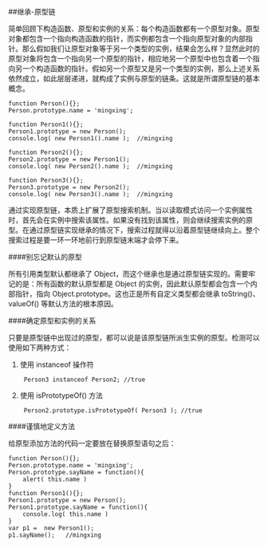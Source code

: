 ##继承-原型链

简单回顾下构造函数、原型和实例的关系：每个构造函数都有一个原型对象。原型对象都包含一个指向构造函数的指针，而实例都包含一个指向原型对象的内部指针。那么假如我们让原型对象等于另一个类型的实例，结果会怎么样？显然此时的原型对象将包含一个指向另一个原型的指针，相应地另一个原型中也包含着一个指向另一个构造函数的指针。假如另一个原型又是另一个类型的实例，那么上述关系依然成立，如此层层递进，就构成了实例与原型的链条。这就是所谓原型链的基本概念。

    function Person(){};
    Person.prototype.name = 'mingxing';
    
    function Person1(){};
    Person1.prototype = new Person();
    console.log( new Person1().name );  //mingxing
    
    function Person2(){};
    Person2.prototype = new Person1();
    console.log( new Person2().name );  //mingxing
    
    function Person3(){};
    Person3.prototype = new Person2();
    console.log( new Person3().name );  //mingxing

通过实现原型链，本质上扩展了原型搜索机制。当以读取模式访问一个实例属性时，首先会在实例中搜索该属性。如果没有找到该属性，则会继续搜索实例的原型。在通过原型链实现继承的情况下，搜索过程就得以沿着原型链继续向上。整个搜索过程是要一环一环地前行到原型链末端才会停下来。

####别忘记默认的原型

所有引用类型默认都继承了 Object，而这个继承也是通过原型链实现的。需要牢记的是：所有函数的默认原型都是 Object 的实例，因此默认原型都会包含一个内部指针，指向 Object.prototype。这也正是所有自定义类型都会继承 toString()、valueOf() 等默认方法的根本原因。

####确定原型和实例的关系

只要是原型链中出现过的原型，都可以说是该原型链所派生实例的原型。检测可以使用如下两种方式：

1. 使用 instanceof 操作符
    
        Person3 instanceof Person2; //true
    
2. 使用 isPrototypeOf() 方法

        Person2.prototype.isPrototypeOf( Person3 ); //true
        
####谨慎地定义方法

给原型添加方法的代码一定要放在替换原型语句之后：

    function Person(){};
    Person.prototype.name = 'mingxing';
    Person.prototype.sayName = function(){
        alert( this.name )
    }
    function Person1(){};
    Person1.prototype = new Person();
    Person1.prototype.sayName = function(){
        console.log( this.name )
    }
    var p1 =  new Person1();
    p1.sayName();   //mingxing